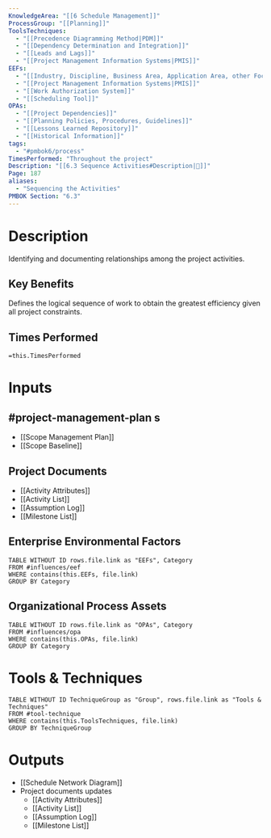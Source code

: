 ```yaml
---
KnowledgeArea: "[[6 Schedule Management]]"
ProcessGroup: "[[Planning]]"
ToolsTechniques:
  - "[[Precedence Diagramming Method|PDM]]"
  - "[[Dependency Determination and Integration]]"
  - "[[Leads and Lags]]"
  - "[[Project Management Information Systems|PMIS]]"
EEFs:
  - "[[Industry, Discipline, Business Area, Application Area, other Focus Area of the Project]]"
  - "[[Project Management Information Systems|PMIS]]"
  - "[[Work Authorization System]]"
  - "[[Scheduling Tool]]"
OPAs:
  - "[[Project Dependencies]]"
  - "[[Planning Policies, Procedures, Guidelines]]"
  - "[[Lessons Learned Repository]]"
  - "[[Historical Information]]"
tags:
  - "#pmbok6/process"
TimesPerformed: "Throughout the project"
Description: "[[6.3 Sequence Activities#Description|📝]]"
Page: 187
aliases:
  - "Sequencing the Activities"
PMBOK Section: "6.3"
---
```

# Description
Identifying and documenting relationships among the project activities.
## Key Benefits
Defines the logical sequence of work to obtain the greatest efficiency given all project constraints.
## Times Performed
`=this.TimesPerformed`
# Inputs
## #project-management-plan s
- [[Scope Management Plan]]
- [[Scope Baseline]]
## Project Documents
- [[Activity Attributes]]
- [[Activity List]]
- [[Assumption Log]]
- [[Milestone List]]
## Enterprise Environmental Factors
```dataview
TABLE WITHOUT ID rows.file.link as "EEFs", Category
FROM #influences/eef
WHERE contains(this.EEFs, file.link)
GROUP BY Category
```
## Organizational Process Assets
```dataview
TABLE WITHOUT ID rows.file.link as "OPAs", Category
FROM #influences/opa
WHERE contains(this.OPAs, file.link)
GROUP BY Category
```
# Tools & Techniques
```dataview
TABLE WITHOUT ID TechniqueGroup as "Group", rows.file.link as "Tools & Techniques"
FROM #tool-technique
WHERE contains(this.ToolsTechniques, file.link)
GROUP BY TechniqueGroup
```
# Outputs
- [[Schedule Network Diagram]]
- Project documents updates
	- [[Activity Attributes]]
	- [[Activity List]]
	- [[Assumption Log]]
	- [[Milestone List]]
